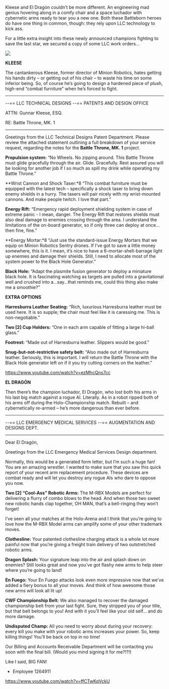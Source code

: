 Kleese and El Dragón couldn’t be more different. An engineering mad genius hovering along in a comfy chair and a space luchador with cybernetic arms ready to tear you a new one. Both these Battleborn heroes do have one thing in common, though: they rely upon LLC technology to kick ass.

For a little extra insight into these newly announced champions fighting to save the last star, we secured a copy of some LLC work orders…

<img src="el_dragon_kleese_final.jpg">

**KLEESE**

The cantankerous Kleese, former director of Minion Robotics, hates getting his hands dirty – or getting out of his chair – to waste his time on some inferior being. So, of course he’s going to design a hardened piece of plush, high-end “combat furniture” when he’s forced to fight.

--------------------------------------------------------------------------------------------------------

--== LLC TECHNICAL DESIGNS
--== PATENTS AND DESIGN OFFICE

ATTN: Gunnar Kleese, ESQ.

RE: Battle Throne, MK. 1

--------------------------------------------------------------------------------------------------------

Greetings from the LLC Technical Designs Patent Department. Please review the attached statement outlining a full breakdown of your service request, regarding the notes for the **Battle Throne, MK. 1** project.

**Propulsion system:** “No Wheels. No zipping around. This Battle Throne must glide gracefully through the air. Glide. Gracefully. Rest assured you will be looking for another job if I so much as spill my drink while operating my Battle Throne.”

**Wrist Cannon and Shock Taser:*8 “This combat furniture must be equipped with the latest tech – specifically a shock taser to bring down enemy shields in a hurry. The tasers will pair nicely with my wrist-mounted cannons. And make people twitch. I love that part.”

**Energy Rift:**  “Emergency rapid deployment shielding system in case of extreme panic - I mean, danger. The Energy Rift that restores shields must also deal damage to enemies crossing through the area. I understand the limitations of the on-board generator, so if only three can deploy at once… then fine, fine.”

**Energy Mortar:*8 “Just use the standard-issue Energy Mortars that we equip on Minion Robotics Sentry drones. If I’ve got to save a little money somewhere, this is it. I mean, it’s nice to have a 6-mortar-shell-barrage light up enemies and damage their shields. Still, I need to allocate most of the system power to the Black Hole Generator.”

**Black Hole:**  “Adapt the plasmite fusion generator to deploy a miniature black hole. It is fascinating watching as targets are pulled into a gravitational well and crushed into a…say…that reminds me, could this thing also make me a smoothie?”

**EXTRA OPTIONS**

**Harresburra Leather Seating:** “Rich, luxurious Harresburra leather must be used here. It is so supple; the chair must feel like it is caressing me. This is non-negotiable.”

**Two [2] Cup Holders:** “One in each arm capable of fitting a large hi-ball glass.”

**Footrest:** “Made out of Harresburra leather. Slippers would be good.”

**Snug-but-not-restrictive safety belt:** “Also made out of Harresburra leather. Seriously, this is important. I will return the Battle Throne with the Black Hole generator left on if it you try cutting corners on the leather.”

https://www.youtube.com/watch?v=ezMhcQns7cc

**EL DRAGÓN**

Then there’s the champion luchador, El Dragón, who lost both his arms in his last big match against a rogue AI. Literally. As in a robot ripped both of his arms off during the Holo-Championship match. Rebuilt – and cybernetically re-armed – he’s more dangerous than ever before.

--------------------------------------------------------------------------------------------------------

--== LLC EMERGENCY MEDICAL SERVICES
--== AUGMENTATION AND DESIGNS DEPT.

--------------------------------------------------------------------------------------------------------

Dear El Dragón,

Greetings from the LLC Emergency Medical Services Design department.

Normally, this would be a generated form letter, but I’m such a huge fan! You are an amazing wrestler. I wanted to make sure that you saw this quick report of your recent arm replacement procedure. These devices are combat ready and will let you destroy any rogue AIs who dare to oppose you now.

**Two [2] “Cool-Ass” Robotic Arms:** The M-RBX Models are perfect for delivering a flurry of combo blows to the head. And when those two sweet new robotic hands clap together, OH MAN, that’s a bell-ringing they won’t forget!

I’ve seen all your matches at the Holo-Arena and I think that you’re going to love how the M-RBX Model arms can amplify some of your other trademark moves.

**Clothesline:** Your patented clothesline charging attack is a whole lot more painful now that you’re giving a freight train delivery of two outstretched robotic arms.

**Dragon Splash:**  Your signature leap into the air and splash down on enemies? Still looks great and now you’ve got flashy new arms to help steer where you’re going to land!

**En Fuego:** Your En Fuego attacks look even more impressive now that we’ve added a fiery bonus to all your moves. And think of how awesome those new arms will look all lit up!

**CWF Championship Belt:** We also managed to recover the damaged championship belt from your last fight. Sure, they stripped you of your title, but that belt belongs to you! And with it you’ll feel like your old self… and do more damage.

**Undisputed Champ:** All you need to worry about during your recovery: every kill you make with your robotic arms increases your power. So, keep killing things! You’ll be back on top in no time!

Our Billing and Accounts Receivable Department will be contacting you soon with the final bill. (Would you mind signing it for me?!?!)

Like I said, BIG FAN!

- Employee 1264911

https://www.youtube.com/watch?v=ffCTwKqVckU